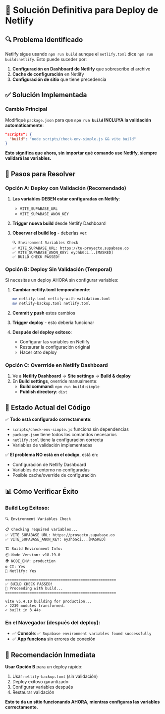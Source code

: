 # 🚨 Solución Definitiva para Deploy de Netlify

## 🔍 Problema Identificado

Netlify sigue usando `npm run build` aunque el `netlify.toml` dice `npm run build:netlify`. Esto puede suceder por:

1. **Configuración en Dashboard de Netlify** que sobrescribe el archivo
2. **Cache de configuración** en Netlify
3. **Configuración de sitio** que tiene precedencia

## ✅ Solución Implementada

### Cambio Principal
Modifiqué `package.json` para que **`npm run build` INCLUYA la validación automáticamente**:

```json
"scripts": {
  "build": "node scripts/check-env-simple.js && vite build"
}
```

**Esto significa que ahora, sin importar qué comando use Netlify, siempre validará las variables.**

## 🔧 Pasos para Resolver

### Opción A: Deploy con Validación (Recomendado)

1. **Las variables DEBEN estar configuradas en Netlify**:
   - `VITE_SUPABASE_URL`
   - `VITE_SUPABASE_ANON_KEY`

2. **Trigger nueva build** desde Netlify Dashboard

3. **Observar el build log** - deberías ver:
   ```
   🔍 Environment Variables Check
   ✅ VITE_SUPABASE_URL: https://tu-proyecto.supabase.co
   ✅ VITE_SUPABASE_ANON_KEY: eyJhbGci...[MASKED]
   ✅ BUILD CHECK PASSED!
   ```

### Opción B: Deploy Sin Validación (Temporal)

Si necesitas un deploy AHORA sin configurar variables:

1. **Cambiar netlify.toml temporalmente**:
   ```bash
   mv netlify.toml netlify-with-validation.toml
   mv netlify-backup.toml netlify.toml
   ```

2. **Commit y push** estos cambios

3. **Trigger deploy** - esto debería funcionar

4. **Después del deploy exitoso**:
   - Configurar las variables en Netlify
   - Restaurar la configuración original
   - Hacer otro deploy

### Opción C: Overrride en Netlify Dashboard

1. Ve a **Netlify Dashboard** → **Site settings** → **Build & deploy**
2. En **Build settings**, override manualmente:
   - **Build command**: `npm run build:simple`
   - **Publish directory**: `dist`

## 🎯 Estado Actual del Código

✅ **Todo está configurado correctamente**:
- `scripts/check-env-simple.js` funciona sin dependencias
- `package.json` tiene todos los comandos necesarios
- `netlify.toml` tiene la configuración correcta
- Variables de validación implementadas

✅ **El problema NO está en el código**, está en:
- Configuración de Netlify Dashboard
- Variables de entorno no configuradas
- Posible cache/override de configuración

## 📊 Cómo Verificar Éxito

### Build Log Exitoso:
```
🔍 Environment Variables Check

📋 Checking required variables...
✅ VITE_SUPABASE_URL: https://proyecto.supabase.co
✅ VITE_SUPABASE_ANON_KEY: eyJhbGci...[MASKED]

🏗️ Build Environment Info:
📦 Node Version: v18.19.0
🌍 NODE_ENV: production
⚙️ CI: Yes
🏢 Netlify: Yes

==================================================
✅ BUILD CHECK PASSED!
🚀 Proceeding with build...
==================================================

vite v5.4.10 building for production...
✓ 2239 modules transformed.
✓ built in 3.44s
```

### En el Navegador (después del deploy):
- ✅ **Console**: `✅ Supabase environment variables found successfully`
- ✅ **App funciona** sin errores de conexión

## 🚀 Recomendación Inmediata

**Usar Opción B** para un deploy rápido:

1. Usar `netlify-backup.toml` (sin validación)
2. Deploy exitoso garantizado
3. Configurar variables después
4. Restaurar validación

**Esto te da un sitio funcionando AHORA, mientras configuras las variables correctamente.** 